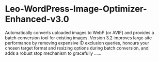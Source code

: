 # Leo-WordPress-Image-Optimizer-Enhanced-v3.0
Automatically converts uploaded images to WebP (or AVIF) and provides a batch conversion tool for existing images. Version 3.2 improves large‑site performance by removing expensive ID exclusion queries, honours your chosen target format and resizing options during batch conversion, and adds a robust stop mechanism to gracefully ......
